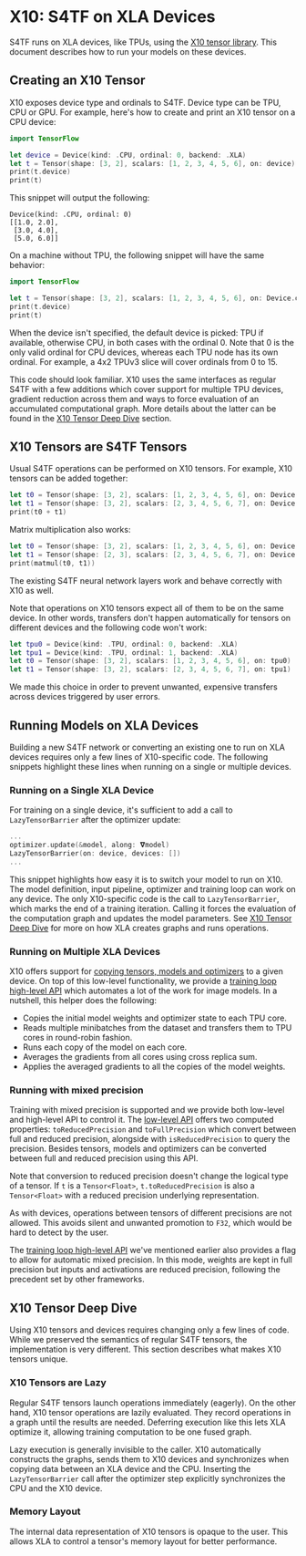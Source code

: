 # X10: S4TF on XLA Devices

S4TF runs on XLA devices, like TPUs, using the
[X10 tensor library][x10_lib].
This document describes how to run your models on these devices.

## Creating an X10 Tensor

X10 exposes device type and ordinals to S4TF. Device type can be TPU, CPU or
GPU. For example, here's how to create and print an X10 tensor on a CPU device:

```swift
import TensorFlow

let device = Device(kind: .CPU, ordinal: 0, backend: .XLA)
let t = Tensor(shape: [3, 2], scalars: [1, 2, 3, 4, 5, 6], on: device)
print(t.device)
print(t)
```

This snippet will output the following:

```
Device(kind: .CPU, ordinal: 0)
[[1.0, 2.0],
 [3.0, 4.0],
 [5.0, 6.0]]
```

On a machine without TPU, the following snippet will have the same behavior:

```swift
import TensorFlow

let t = Tensor(shape: [3, 2], scalars: [1, 2, 3, 4, 5, 6], on: Device.defaultXLA)
print(t.device)
print(t)
```

When the device isn't specified, the default device is picked: TPU if available,
otherwise CPU, in both cases with the ordinal 0. Note that 0 is the only valid
ordinal for CPU devices, whereas each TPU node has its own ordinal. For example,
a 4x2 TPUv3 slice will cover ordinals from 0 to 15.

This code should look familiar. X10 uses the same interfaces as regular S4TF
with a few additions which cover support for multiple TPU devices, gradient
reduction across them and ways to force evaluation of an accumulated
computational graph. More details about the latter can be found in the
[X10 Tensor Deep Dive](#x10-tensor-deep-dive) section.

## X10 Tensors are S4TF Tensors

Usual S4TF operations can be performed on X10 tensors. For example, X10 tensors
can be added together:

```swift
let t0 = Tensor(shape: [3, 2], scalars: [1, 2, 3, 4, 5, 6], on: Device.defaultXLA)
let t1 = Tensor(shape: [3, 2], scalars: [2, 3, 4, 5, 6, 7], on: Device.defaultXLA)
print(t0 + t1)
```

Matrix multiplication also works:

```swift
let t0 = Tensor(shape: [3, 2], scalars: [1, 2, 3, 4, 5, 6], on: Device.defaultXLA)
let t1 = Tensor(shape: [2, 3], scalars: [2, 3, 4, 5, 6, 7], on: Device.defaultXLA)
print(matmul(t0, t1))
```

The existing S4TF neural network layers work and behave correctly with X10 as
well.

Note that operations on X10 tensors expect all of them to be on the same device.
In other words, transfers don't happen automatically for tensors on different
devices and the following code won't work:

```swift
let tpu0 = Device(kind: .TPU, ordinal: 0, backend: .XLA)
let tpu1 = Device(kind: .TPU, ordinal: 1, backend: .XLA)
let t0 = Tensor(shape: [3, 2], scalars: [1, 2, 3, 4, 5, 6], on: tpu0)
let t1 = Tensor(shape: [3, 2], scalars: [2, 3, 4, 5, 6, 7], on: tpu1)
```

We made this choice in order to prevent unwanted, expensive transfers across
devices triggered by user errors.

## Running Models on XLA Devices

Building a new S4TF network or converting an existing one to run on XLA devices
requires only a few lines of X10-specific code. The following snippets highlight
these lines when running on a single or multiple devices.

### Running on a Single XLA Device

For training on a single device, it's sufficient to add a call to
`LazyTensorBarrier` after the optimizer update:

```swift
...
optimizer.update(&model, along: 𝛁model)
LazyTensorBarrier(on: device, devices: [])
...
```

This snippet highlights how easy it is to switch your model to run on X10. The
model definition, input pipeline, optimizer and training loop can work on any
device. The only X10-specific code is the call to `LazyTensorBarrier`, which
marks the end of a training iteration. Calling it forces the evaluation of the
computation graph and updates the model parameters. See
[X10 Tensor Deep Dive](#x10-tensor-deep-dive) for more on how XLA creates graphs
and runs operations.

### Running on Multiple XLA Devices

X10 offers support for
[copying tensors, models and optimizers][copying]
to a given device. On top of this low-level functionality, we provide a
[training loop high-level API][training]
which automates a lot of the work for image models. In a nutshell,
this helper does the following:

*   Copies the initial model weights and optimizer state to each TPU core.
*   Reads multiple minibatches from the dataset and transfers them to TPU cores
    in round-robin fashion.
*   Runs each copy of the model on each core.
*   Averages the gradients from all cores using cross replica sum.
*   Applies the averaged gradients to all the copies of the model weights.

### Running with mixed precision

Training with mixed precision is supported and we provide both low-level and
high-level API to control it. The
[low-level API][low-level]
offers two computed properties: `toReducedPrecision` and `toFullPrecision` which
convert between full and reduced precision, alongside with `isReducedPrecision`
to query the precision. Besides tensors, models and optimizers can be converted
between full and reduced precision using this API.

Note that conversion to reduced precision doesn't change the logical type of a
tensor. If `t` is a `Tensor<Float>`, `t.toReducedPrecision` is also a
`Tensor<Float>` with a reduced precision underlying representation.

As with devices, operations between tensors of different precisions are not
allowed. This avoids silent and unwanted promotion to `F32`, which would be hard
to detect by the user.

The
[training loop high-level API][training]
we've mentioned earlier also provides a flag to allow for automatic mixed
precision. In this mode, weights are kept in full precision but inputs and
activations are reduced precision, following the precedent set by other
frameworks.

## X10 Tensor Deep Dive

Using X10 tensors and devices requires changing only a few lines of code. While
we preserved the semantics of regular S4TF tensors, the implementation is very
different. This section describes what makes X10 tensors unique.

### X10 Tensors are Lazy

Regular S4TF tensors launch operations immediately (eagerly). On the other hand,
X10 tensor operations are lazily evaluated. They record operations in a graph
until the results are needed. Deferring execution like this lets XLA optimize
it, allowing training computation to be one fused graph.

Lazy execution is generally invisible to the caller. X10 automatically
constructs the graphs, sends them to X10 devices and synchronizes when copying
data between an XLA device and the CPU. Inserting the `LazyTensorBarrier` call
after the optimizer step explicitly synchronizes the CPU and the X10 device.

### Memory Layout

The internal data representation of X10 tensors is opaque to the user. This
allows XLA to control a tensor's memory layout for better performance.

[x10_lib]: https://github.com/tensorflow/swift-apis/tree/master/Sources/x10
[copying]: https://github.com/tensorflow/swift-apis/tree/master/Sources/TensorFlow/Core/CopyableToDevice.swift
[training]: https://github.com/tensorflow/swift-apis/tree/master/Sources/x10/swift_bindings/training_loop.swift
[low-level]: https://github.com/tensorflow/swift-apis/blob/master/Sources/TensorFlow/Core/MixedPrecision.swift
